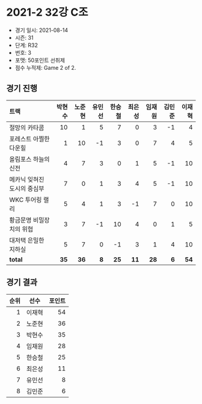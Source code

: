 # 2021-2 32강 C조

- 경기 일시: 2021-08-14
- 시즌: 31
- 단계: R32
- 번호: 3
- 포맷: 50포인트 선취제
- 점수 누적제: Game 2 of 2.





## 경기 진행

| 트랙 | 박현수 | 노준현 | 유민선 | 한승철 | 최은성 | 임재원 | 김민준 | 이재혁 |
|:---|---:|---:|---:|---:|---:|---:|---:|---:|
| 절망의 카타콤 | 10 | 1 | 5 | 7 | 0 | 3 | -1 | 4 |
| 포레스트 아찔한 다운힐 | 1 | 10 | -1 | 3 | 0 | 7 | 4 | 5 |
| 올림포스 하늘의 신전 | 4 | 7 | 3 | 0 | 1 | 5 | -1 | 10 |
| 메카닉 잊혀진 도시의 중심부 | 7 | 0 | 1 | 3 | 4 | 5 | -1 | 10 |
| WKC 투어링 랠리 | 5 | 4 | 1 | 3 | -1 | 7 | 0 | 10 |
| 황금문명 비밀장치의 위협 | 3 | 7 | -1 | 10 | 4 | 0 | 1 | 5 |
| 대저택 은밀한 지하실 | 5 | 7 | 0 | -1 | 3 | 1 | 4 | 10 |
| __total__ | __35__ | __36__ | __8__ | __25__ | __11__ | __28__ | __6__ | __54__ |




## 경기 결과

| 순위 | 선수 | 포인트 |
|---:|:---:|---:|
| 1 | 이재혁 | 54 |
| 2 | 노준현 | 36 |
| 3 | 박현수 | 35 |
| 4 | 임재원 | 28 |
| 5 | 한승철 | 25 |
| 6 | 최은성 | 11 |
| 7 | 유민선 | 8 |
| 8 | 김민준 | 6 |


